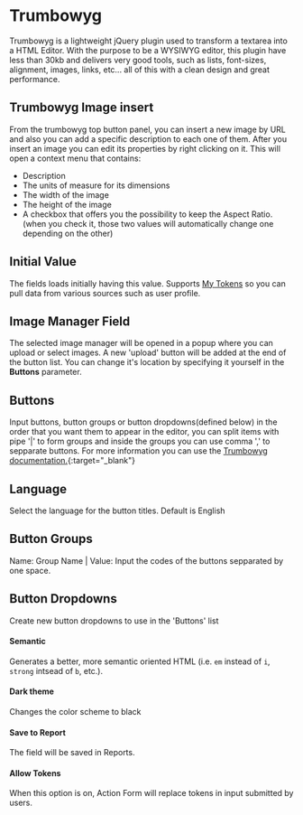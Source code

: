 # Trumbowyg

Trumbowyg is a lightweight jQuery plugin used to transform a textarea into a HTML Editor. With the purpose to be a WYSIWYG editor, this plugin have less than 30kb and delivers very good tools, such as lists, font-sizes, alignment, images, links, etc... all of this with a clean design and great performance.

## Trumbowyg Image insert

From the trumbowyg top button panel, you can insert a new image by URL and also you can add a specific description to each one of them.
After you insert an image you can edit its properties by right clicking on it.
This will open a context menu that contains:
*    Description
*    The units of measure for its dimensions
*    The width of the image
*    The height of the image
*    A checkbox that offers you the possibility to keep the Aspect Ratio. (when you check it, those two values will automatically change one depending on the other)

## Initial Value

The fields loads initially having this value. Supports [My Tokens](/my-tokens/index.html) so you can pull data from various sources such as user profile.

## Image Manager Field

The selected image manager will be opened in a popup where you can upload or select images. A new 'upload' button will be added at the end of the button list. You can change it's location by specifying it yourself in the **Buttons** parameter.

## Buttons

Input buttons, button groups or button dropdowns(defined below) in the order that you want them to appear in the editor, you can split items with pipe '\|' to form groups and inside the groups you can use comma ',' to sepparate buttons. For more information you can use the [Trumbowyg documentation.](https://alex-d.github.io/Trumbowyg/documentation.html#button-pane){:target="_blank"}

## Language

Select the language for the button titles. Default is English

## Button Groups

Name: Group Name \| Value: Input the codes of the buttons sepparated by one space.

## Button Dropdowns

Create new button dropdowns to use in the 'Buttons' list

#### Semantic

Generates a better, more semantic oriented HTML (i.e. `em` instead of `i`, `strong` intsead of `b`, etc.).

#### Dark theme

Changes the color scheme to black

#### Save to Report

The field will be saved in Reports.

#### Allow Tokens

When this option is on, Action Form will replace tokens in input submitted by users.

